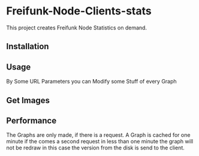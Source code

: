 # Freifunk-Node-Clients-stats

This project creates Freifunk Node Statistics on demand.

## Installation

## Usage

By Some URL Parameters you can Modify some Stuff of every Graph

## Get Images

## Performance

The Graphs are only made, if there is a request. A Graph is cached for one minute if the comes a second request in less than one minute the graph will not be redraw in this case the version from the disk is send to the client.
